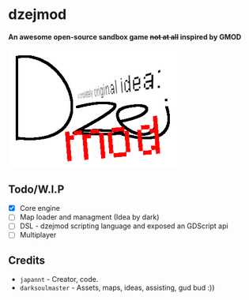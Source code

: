 # dzejmod
#### An awesome open-source sandbox game ~~not at all~~ inspired by GMOD

![awesome logo](/mat/ui/github_logo.png)

## Todo/W.I.P
- [x] Core engine
- [ ] Map loader and managment (Idea by dark)
- [ ] DSL - dzejmod scripting language and exposed an GDScript api
- [ ] Multiplayer

## Credits
- `japannt` - Creator, code.
- `darksoulmaster` - Assets, maps, ideas, assisting, gud bud :))